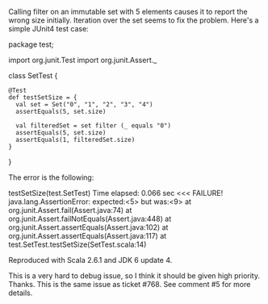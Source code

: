 Calling filter on an immutable set with 5 elements causes it to report the wrong size initially. Iteration over the set seems to fix the problem. Here's a simple JUnit4 test case:

package test;

import org.junit.Test
import org.junit.Assert._

class SetTest {

    @Test
    def testSetSize = {
      val set = Set("0", "1", "2", "3", "4")
      assertEquals(5, set.size)
      
      val filteredSet = set filter (_ equals "0")
      assertEquals(5, set.size)
      assertEquals(1, filteredSet.size)
    }
}

The error is the following:

testSetSize(test.SetTest)  Time elapsed: 0.066 sec  <<< FAILURE!
java.lang.AssertionError: expected:<5> but was:<9>
        at org.junit.Assert.fail(Assert.java:74)
        at org.junit.Assert.failNotEquals(Assert.java:448)
        at org.junit.Assert.assertEquals(Assert.java:102)
        at org.junit.Assert.assertEquals(Assert.java:117)
        at test.SetTest.testSetSize(SetTest.scala:14)

Reproduced with Scala 2.6.1 and JDK 6 update 4.

This is a very hard to debug issue, so I think it should be given high priority. Thanks.
This is the same issue as ticket #768. See comment #5 for more details.
